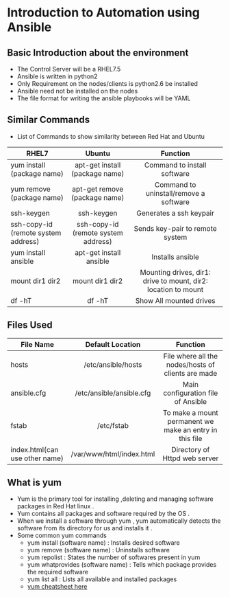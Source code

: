 # Introduction to Automation using Ansible

## Basic Introduction about the environment
 - The Control Server will be a RHEL7.5
 - Ansible is written in python2
 - Only Requirement on the nodes/clients is python2.6 be installed
 - Ansible need not be installed on the nodes
 - The file format for writing the ansible playbooks will be YAML

## Similar Commands
 - List of Commands to show similarity between Red Hat and Ubuntu

 | RHEL7 | Ubuntu | Function
  --------------------------------------------------------------- | :------------------------------------------------------------: | :---------------------------------------------: |
  | yum install (package name) | apt-get install (package name) |  Command to install software 
  | yum remove (package name)  | apt-get remove  (package name)  |  Command to uninstall/remove a software
  | ssh-keygen                 | ssh-keygen                      | Generates a ssh keypair 
  | ssh-copy-id (remote system address)  | ssh-copy-id (remote system address) | Sends key-pair to remote system
  | yum install ansible        |  apt-get install ansible        |  Installs ansible 
  | mount dir1  dir2           | mount dir1  dir2                |  Mounting drives, dir1: drive to mount, dir2: location to mount
  | df -hT                     | df -hT                          | Show All mounted drives


## Files Used 
 | File Name | Default Location | Function
   --------------------------------------------------------------- | :------------------------------------------------------------: | :---------------------------------------------: |
   | hosts  |  /etc/ansible/hosts    | File where all the nodes/hosts of clients are made
   | ansible.cfg  |  /etc/ansible/ansible.cfg   | Main configuration file of Ansible
   | fstab       |   /etc/fstab                 | To make a mount permanent we make an entry in this file
   | index.html(can use other name)    | /var/www/html/index.html    | Directory of Httpd web server

## What is yum
- Yum is the primary tool for installing ,deleting and managing software packages in Red Hat linux .
- Yum contains all packages and software required by the OS .
- When we install a software through yum , yum automatically detects the software from its directory for us and installs it .
- Some common yum commands 
   - yum install (software name)  : Installs desired software
   - yum remove (software name)   : Uninstalls software
   - yum repolist : States the number of softwares present in yum
   - yum whatprovides (software name) : Tells which package provides the required software
   - yum list all : Lists all available and installed packages
   - [yum cheatsheet here](https://access.redhat.com/articles/yum-cheat-sheet)


